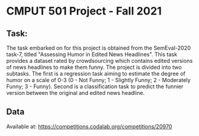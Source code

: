 
# CMPUT 501 Project - Fall 2021

## Task:
The task embarked on for this project is obtained from the SemEval-2020 task-7, titled "Assessing Humor in Edited News Headlines". This task provides a dataset rated by crowdsourcing which contains edited versions of news headlines to make them funny. The project is divided into two subtasks. The first is a regression task aiming to estimate the degree of humor on a scale of 0-3 (0 - Not Funny; 1 - Slightly Funny; 2 - Moderately Funny; 3 - Funny). Second is a classification task to predict the funnier version between the original and edited news headline.

## Data
Available at: https://competitions.codalab.org/competitions/20970
